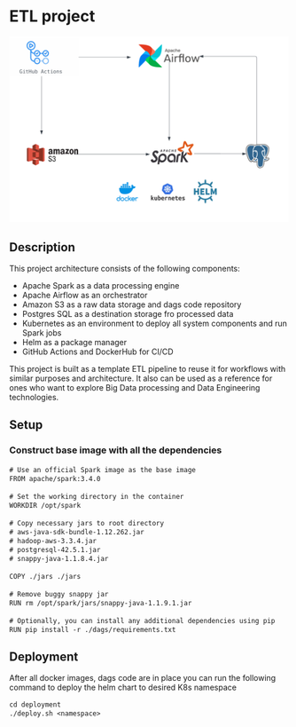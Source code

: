 # ETL project


![Alt text](docs/img.png)


## Description

This project architecture consists of the following components:

* Apache Spark as a data processing engine 
* Apache Airflow as an orchestrator
* Amazon S3 as a raw data storage and dags code repository
* Postgres SQL as a destination storage fro processed data
* Kubernetes as an environment to deploy all system components and run Spark jobs
* Helm as a package manager
* GitHub Actions and DockerHub for CI/CD 

This project is built as a template ETL pipeline to reuse it for workflows with similar purposes and architecture.
It also can be used as a reference for ones who want to explore Big Data processing and Data Engineering technologies.

## Setup

### Construct base image with all the dependencies
```
# Use an official Spark image as the base image
FROM apache/spark:3.4.0

# Set the working directory in the container
WORKDIR /opt/spark

# Copy necessary jars to root directory
# aws-java-sdk-bundle-1.12.262.jar
# hadoop-aws-3.3.4.jar                    
# postgresql-42.5.1.jar                   
# snappy-java-1.1.8.4.jar

COPY ./jars ./jars

# Remove buggy snappy jar
RUN rm /opt/spark/jars/snappy-java-1.1.9.1.jar

# Optionally, you can install any additional dependencies using pip
RUN pip install -r ./dags/requirements.txt
```

## Deployment

After all docker images, dags code are in place you can run the following command to deploy the helm chart to desired K8s namespace 

```
cd deployment
./deploy.sh <namespace>
```